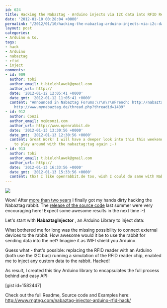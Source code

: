 ```yaml
---
id: 624
title: Hacking the Nabaztag - Arduino injects via I2C data into RFID Reader
date: '2012-01-10 00:28:04 +0000'
permalink: "/2012/01/10/hacking-the-nabaztag-arduino-injects-via-i2c-data-into-rfid-reader/"
layout: post
categories:
- Arduino & Co.
tags:
- hack
- Arduino
- nabaztag
- rfid
- inject
comments:
- id: 909
  author: tobi
  author_email: t.bielohlawek@gmail.com
  author_url: http://
  date: '2012-01-12 12:05:41 +0000'
  date_gmt: '2012-01-12 11:05:41 +0000'
  content: "Announced in Nabaztag Forums:\r\n\r\nFrench: http://nabaztag.forumactif.fr/t14009-hacked-nabaztag-arduino-rfid-send-any-custom-data-to-your-bunny#354842\r\n\r\nGerman:
    http://www.mynabaztag.de/thread.php?threadid=1409"
- id: 912
  author: Conzi
  author_email: mc@conzi.com
  author_url: http://www.openrabbit.de
  date: '2012-01-13 13:30:56 +0000'
  date_gmt: '2012-01-13 12:30:56 +0000'
  content: Great Work! I will have a deeper look into this this weekend. It's time
    to play around with the nabaztag:tag again ;-)
- id: 913
  author: tobi
  author_email: t.bielohlawek@gmail.com
  author_url: http://
  date: '2012-01-13 16:33:56 +0000'
  date_gmt: '2012-01-13 15:33:56 +0000'
  content: thx! I like openrabbit.de too, wish I could do same with Nabaztag....
---
```

![](http://farm7.staticflickr.com/6185/6151922207_019ac10ee4_d.jpg)

Wow! After [more than two years](/2009/12/02/hacking-the-nabaztag/) I finally got my hands dirty hacking the Nabaztag rabbit. The [release of the source code](http://code.google.com/p/nabaztag-source-code/) last summer were very encouraging here! Expect some awesome results in the next time :-)

Let's start with **NabaztagInjector** , an Arduino Library to inject data:

What bothered me for long was the missing possibility to connect external devices to the rabbit. How awesome would it be to use the rabbit for sending data into the net? Imagine it as WIFI shield you Arduino.

Guess what - that's possible: replacing the RFID reader with an Arduino (both use the I2C bus) running a simulation of the RFID reader chip, enabled me to inject any custom data to the rabbit. Hacked!

As result, I created this tiny Arduino library to encapsulates the full process behind and easy API:

[gist id=1582447]

Check out the full Readme, Source code and Examples here:  
<http://www.rngtng.com/nabaztag-injector-arduino-rfid-hack/>